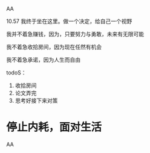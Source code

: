 AA

10.57 我终于坐在这里。做一个决定，给自己一个视野

我并不着急赚钱，因为，只要努力与勇敢，未来有无限可能

我不着急收拾房间，因为现在任然有机会

我不着急承诺，因为人生而自由

todoS：
1. 收拾房间
2. 论文弄完
3. 思考好接下来对策



# 停止内耗，面对生活















AA